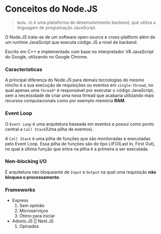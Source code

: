 # Conceitos do Node.JS

> `Node.JS` é uma plataforma de desenvolvimento backend, que utiliza a linguagem de programação JavaScript.

O Node.JS trata-se de um software open-source e cross-platform além de um runtime JavaScript que executa código JS a nível de backend.

Escrito em C++ e implementado com base no interpretador V8 JavaScript do Google, utilizando no Google Chrome.

### Características

A principal diferença do Node.JS para demais tecnologias do mesmo nincho é a sua execução de requisições ou eventos em `single-thread`, no qual apenas uma `thread*` é responsável por executar o código JavaScript, sem a necessidade de criar uma nova thread que acabaria utilizando mais recursos computacionais como por exemplo memória **RAM.**

### Event Loop

O `Event Loop` é uma arquitetura baseada em eventos e possui como ponto central a `Call Stack`(Uma pilha de eventos).

A `Call Stack` é uma pilha de funções que são monitoradas e executadas pelo Event Loop. Essa pilha de funções são do tipo LIFO(Last In, First Out), no qual a última função que entra na pilha é a primeira a ser executada.

### Non-blocking I/O

É arquitetura não bloqueante de `Input` e `Output` na qual uma requisição **não bloquea o processamento**. 

### Frameworks

- Express
    1. Sem opinião
    2. Microserviços
    3. Ótimo para iniciar
- Adonis.JS || Nest.JS
    1. Opinados